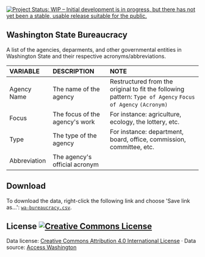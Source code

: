 
<a href="http://www.repostatus.org/#active"><img src="http://www.repostatus.org/badges/latest/active.svg" alt="Project Status: WIP – Initial development is in progress, but there has not yet been a stable, usable release suitable for the public." /></a>

Washington State Bureaucracy
----------------------------

A list of the agencies, deparments, and other governmental entities in Washington State and their respective acronyms/abbreviations.

| VARIABLE     | DESCRIPTION                    | NOTE                                                                                                        |
|:-------------|:-------------------------------|:------------------------------------------------------------------------------------------------------------|
| Agency Name  | The name of the agency         | Restructured from the original to fit the following pattern: `Type of Agency` `Focus of Agency` `(Acronym)` |
| Focus        | The focus of the agency's work | For instance: agriculture, ecology, the lottery, etc.                                                       |
| Type         | The type of the agency         | For instance: department, board, office, commission, committee, etc.                                        |
| Abbreviation | The agency's official acronym  |                                                                                                             |

Download
--------

To download the data, right-click the following link and choose 'Save link as...': [`wa-bureaucracy.csv`](https://raw.githubusercontent.com/tiernanmartin/datasets/master/wa-bureaucracy/data/wa-bureaucracy.csv).

License <a rel="license" href="http://creativecommons.org/licenses/by/4.0/"><img alt="Creative Commons License" style="border-width:0" src="https://i.creativecommons.org/l/by/4.0/80x15.png" /></a>
----------------------------------------------------------------------------------------------------------------------------------------------------------------------------------------------------

Data license: [Creative Commons Attribution 4.0 International License](http://creativecommons.org/licenses/by/4.0/) · Data source: [Access Washington](https://access.wa.gov/agency.html)
